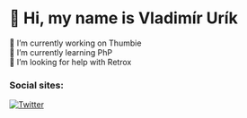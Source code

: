 <h1> 👋 Hi, my name is Vladimír Urík</h1>
<p>
 🔭 I’m currently working on Thumbie<br>
 🌱 I’m currently learning PhP<br>
 🤔 I’m looking for help with Retrox<br>
</p>
<h3>Social sites:</h3>
<p><a href="https://twitter.com/GGGEDR" target="_blank"><img alt="Twitter" src="https://img.shields.io/badge/twitter-%231DA1F2.svg?&style=for-the-badge&logo=twitter&logoColor=white" /></a>
</p>
